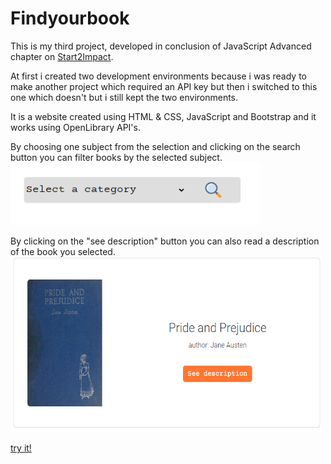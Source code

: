 # Findyourbook
This is my third project, developed in conclusion of JavaScript Advanced chapter on [Start2Impact](https://www.start2impact.it).

At first i created two development environments because i was ready to make another project which required an API key but then i switched to this one which doesn't but i still kept the two environments.

It is a website created using HTML & CSS, JavaScript and Bootstrap and it works using OpenLibrary API's.

By choosing one subject from the selection and clicking on the search button you can filter books by the selected subject.
<img src="/src/img/screenshot-src.PNG" width="400" height="100">

By clicking on the "see description" button you can also read a description of the book you selected.
<img src="/src/img/screenshot-desc.PNG" width="500" height="280">

[try it!](https://findsyourbook.netlify.app)
